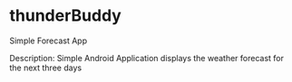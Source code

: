 # thunderBuddy
Simple Forecast App

Description: 	Simple Android Application displays the weather forecast for the next three days 


